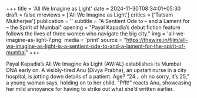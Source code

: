 +++
title = 'All We Imagine as Light'
date = 2024-11-30T08:34:01+05:30
draft = false
mreviews = ['All We Imagine as Light']
critics = ['Tatsam Mukherjee']
publication = ''
subtitle = "A Sentient Ode to – and a Lament for – the Spirit of Mumbai"
opening = "Payal Kapadia’s debut fiction feature follows the lives of three women who navigate the big city."
img = 'all-we-imagine-as-light-7.png'
media = 'print'
source = "https://thewire.in/film/all-we-imagine-as-light-is-a-sentient-ode-to-and-a-lament-for-the-spirit-of-mumbai"
+++

Payal Kapadia’s All We Imagine As Light (AWIAL) establishes its Mumbai DNA early on. A visibly-tired Anu (Divya Prabha), an upstart nurse in a city hospital, is jotting down details of a patient. Age? “24… oh no sorry, it’s 25,” a young woman says, holding on to her child. “Pfft!” reacts Anu, showcasing her mild annoyance for having to strike out what she’d written earlier.
